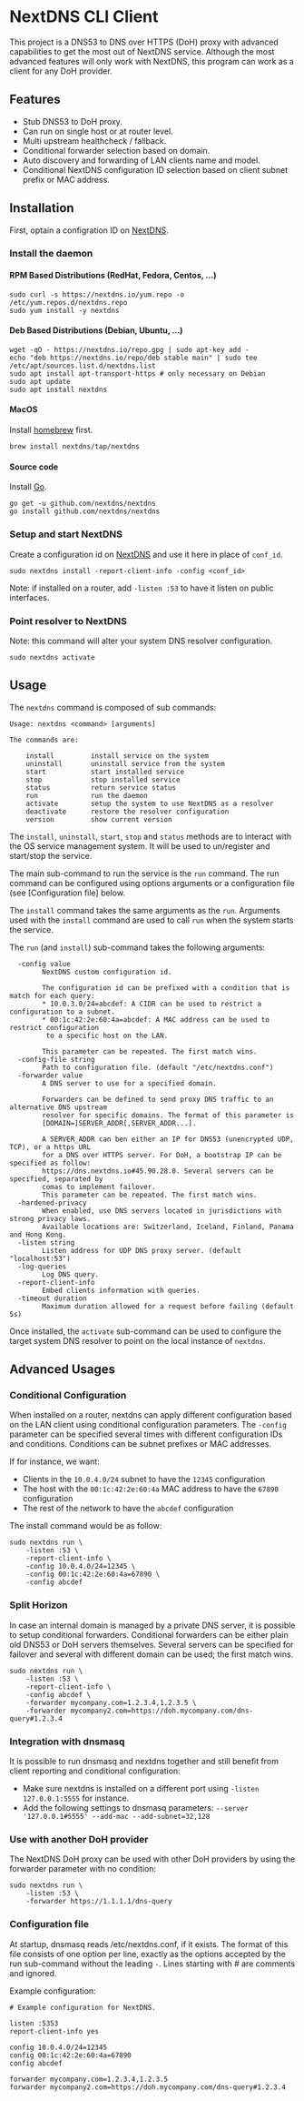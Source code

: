 # NextDNS CLI Client

This project is a DNS53 to DNS over HTTPS (DoH) proxy with advanced
capabilities to get the most out of NextDNS service. Although the most
advanced features will only work with NextDNS, this program can work
as a client for any DoH provider.

## Features

* Stub DNS53 to DoH proxy.
* Can run on single host or at router level.
* Multi upstream healthcheck / fallback.
* Conditional forwarder selection based on domain.
* Auto discovery and forwarding of LAN clients name and model.
* Conditional NextDNS configuration ID selection based on
  client subnet prefix or MAC address.

## Installation

First, optain a configration ID on [NextDNS](https://nextdns.io/).

### Install the daemon

#### RPM Based Distributions (RedHat, Fedora, Centos, …)

```
sudo curl -s https://nextdns.io/yum.repo -o /etc/yum.repos.d/nextdns.repo
sudo yum install -y nextdns
```

#### Deb Based Distributions (Debian, Ubuntu, …)

```
wget -qO - https://nextdns.io/repo.gpg | sudo apt-key add -
echo "deb https://nextdns.io/repo/deb stable main" | sudo tee /etc/apt/sources.list.d/nextdns.list
sudo apt install apt-transport-https # only necessary on Debian
sudo apt update
sudo apt install nextdns
```

#### MacOS

Install [homebrew](https://brew.sh) first.

```
brew install nextdns/tap/nextdns
```

#### Source code

Install [Go](https://golang.org).

```
go get -u github.com/nextdns/nextdns
go install github.com/nextdns/nextdns
```

### Setup and start NextDNS

Create a configuration id on [NextDNS](https://nextdns.io) and use it here in
place of `conf_id`.

```
sudo nextdns install -report-client-info -config <conf_id>
```

Note: if installed on a router, add `-listen :53` to have it listen on public
interfaces.

### Point resolver to NextDNS

Note: this command will alter your system DNS resolver configuration.

```
sudo nextdns activate
```

## Usage

The `nextdns` command is composed of sub commands:

```
Usage: nextdns <command> [arguments]

The commands are:

    install         install service on the system
    uninstall       uninstall service from the system
    start           start installed service
    stop            stop installed service
    status          return service status
    run             run the daemon
    activate        setup the system to use NextDNS as a resolver
    deactivate      restore the resolver configuration
    version         show current version
```

The `install`, `uninstall`, `start`, `stop` and `status` methods are to interact
with the OS service management system. It will be used to un/register and
start/stop the service.

The main sub-command to run the service is the `run` command. The run command
can be configured using options arguments or a configuration file (see
[Configuration file] below.

The `install` command takes the same arguments as the `run`. Arguments used with
the `install` command are used to call `run` when the system starts the service.

The `run` (and `install`) sub-command takes the following arguments:

```
  -config value
    	NextDNS custom configuration id.

    	The configuration id can be prefixed with a condition that is match for each query:
    	* 10.0.3.0/24=abcdef: A CIDR can be used to restrict a configuration to a subnet.
    	* 00:1c:42:2e:60:4a=abcdef: A MAC address can be used to restrict configuration
    	 to a specific host on the LAN.

    	This parameter can be repeated. The first match wins.
  -config-file string
    	Path to configuration file. (default "/etc/nextdns.conf")
  -forwarder value
    	A DNS server to use for a specified domain.

    	Forwarders can be defined to send proxy DNS traffic to an alternative DNS upstream
    	resolver for specific domains. The format of this parameter is
    	[DOMAIN=]SERVER_ADDR[,SERVER_ADDR...].

    	A SERVER_ADDR can ben either an IP for DNS53 (unencrypted UDP, TCP), or a https URL
    	for a DNS over HTTPS server. For DoH, a bootstrap IP can be specified as follow:
    	https://dns.nextdns.io#45.90.28.0. Several servers can be specified, separated by
    	comas to implement failover.
    	This parameter can be repeated. The first match wins.
  -hardened-privacy
    	When enabled, use DNS servers located in jurisdictions with strong privacy laws.
    	Available locations are: Switzerland, Iceland, Finland, Panama and Hong Kong.
  -listen string
    	Listen address for UDP DNS proxy server. (default "localhost:53")
  -log-queries
    	Log DNS query.
  -report-client-info
    	Embed clients information with queries.
  -timeout duration
    	Maximum duration allowed for a request before failing (default 5s)
```

Once installed, the `activate` sub-command can be used to configure the target
system DNS resolver to point on the local instance of `nextdns`.

## Advanced Usages

### Conditional Configuration

When installed on a router, nextdns can apply different configuration based on
the LAN client using conditional configuration parameters. The `-config`
parameter can be specified several times with different configuration IDs and
conditions. Conditions can be subnet prefixes or MAC addresses.

If for instance, we want:
* Clients in the `10.0.4.0/24` subnet to have the `12345` configuration
* The host with the `00:1c:42:2e:60:4a` MAC address to have the `67890`
  configuration
* The rest of the network to have the `abcdef` configuration

The install command would be as follow:

```
sudo nextdns run \
    -listen :53 \
    -report-client-info \
    -config 10.0.4.0/24=12345 \
    -config 00:1c:42:2e:60:4a=67890 \
    -config abcdef
```

### Split Horizon

In case an internal domain is managed by a private DNS server, it is possible to
setup conditional forwarders. Conditional forwarders can be either plain old
DNS53 or DoH servers themselves. Several servers can be specified for failover and
several with different domain can be used; the first match wins.

```
sudo nextdns run \
    -listen :53 \
    -report-client-info \
    -config abcdef \
    -forwarder mycompany.com=1.2.3.4,1.2.3.5 \
    -forwarder mycompany2.com=https://doh.mycompany.com/dns-query#1.2.3.4
```

### Integration with dnsmasq

It is possible to run dnsmasq and nextdns together and still benefit from client
reporting and conditional configuration:

* Make sure nextdns is installed on a different port using 
  `-listen 127.0.0.1:5555` for instance.
* Add the following settings to dnsmasq parameters: 
  `--server '127.0.0.1#5555' --add-mac --add-subnet=32,128`

### Use with another DoH provider

The NextDNS DoH proxy can be used with other DoH providers by using the
forwarder parameter with no condition:

```
sudo nextdns run \
    -listen :53 \
    -forwarder https://1.1.1.1/dns-query
```

### Configuration file

At startup, dnsmasq reads /etc/nextdns.conf, if it exists. The format of this
file consists of one option per line, exactly as the options accepted by the run
sub-command without the leading `-`. Lines starting with # are comments and
ignored. 

Example configuration:

```
# Example configuration for NextDNS.

listen :5353
report-client-info yes

config 10.0.4.0/24=12345
config 00:1c:42:2e:60:4a=67890
config abcdef

forwarder mycompany.com=1.2.3.4,1.2.3.5
forwarder mycompany2.com=https://doh.mycompany.com/dns-query#1.2.3.4
```

